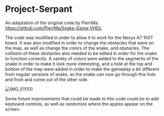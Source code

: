 # Project-Serpant

An adaptation of the original code by PierrMa: https://github.com/PierrMa/Snake-Game-VHDL

The code was modified in order to allow it to work for the Nexys A7 100T board. It was also modified in order to change the obstacles that were on the map, as well as change the colors of the snake, and obstacles. The collision of these obstacles also needed to be edited in order for the snake to function correctly. A variety of colors were added to the segments of the snake in order to make it look more interesting, and a hole at the top and bottom of the map were added in order to make the gameplay a bit different from regular versions of snake, as the snake can now go through this hole and from and come out of the other side. 


![IMG_5111(1)](https://user-images.githubusercontent.com/45151020/145827528-e4315ded-eb1e-4b7e-9475-319c007c0f2b.gif)


Some future improvements that could be made to this code could be to add keyboard controls, as well as randomize where the apples appear on the screen.

